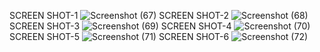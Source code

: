 SCREEN SHOT-1
![Screenshot (67)](https://github.com/user-attachments/assets/e93a0075-8089-45b5-999f-b9548ba8d9c6)
SCREEN SHOT-2
![Screenshot (68)](https://github.com/user-attachments/assets/bdd7a33e-0c39-4d1b-bfaa-36f228008bdf)
SCREEN SHOT-3
![Screenshot (69)](https://github.com/user-attachments/assets/739286ac-a10b-477b-ac45-e1d5f63a650c)
SCREEN SHOT-4
![Screenshot (70)](https://github.com/user-attachments/assets/707771f7-f2e0-4c9c-a355-cf5e765532c9)
SCREEN SHOT-5
![Screenshot (71)](https://github.com/user-attachments/assets/f11128f2-c2f2-48fc-86a4-f77c3f2fe338)
SCREEN SHOT-6
![Screenshot (72)](https://github.com/user-attachments/assets/62d0d57e-8640-41ed-af4a-6a74f05e0ad5)
